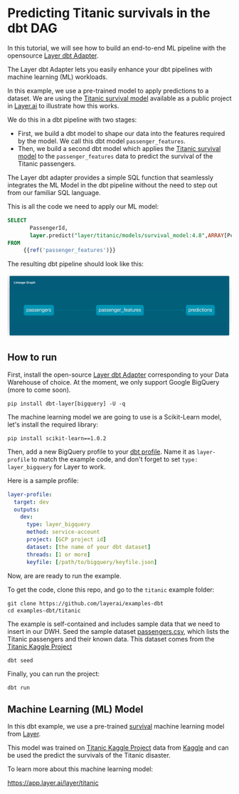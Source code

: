 # Predicting Titanic survivals in the dbt DAG

In this tutorial, we will see how to build an end-to-end ML pipeline with the opensource [Layer dbt Adapter](https://github.com/layerai/dbt-adapters).

The Layer dbt Adapter lets you easily enhance your dbt pipelines with machine learning (ML) workloads.

In this example, we use a pre-trained model to apply predictions to a dataset. We are using the [Titanic survival model](https://app.layer.ai/layer/titanic) available as a public project in [Layer.ai](https://layer.ai/) to illustrate how this works.

We do this in a dbt pipeline with two stages:

- First, we build a dbt model to shape our data into the features required by the model. We call this dbt model `passenger_features`.
- Then, we build a second dbt model which applies the [Titanic survival model](https://app.layer.ai/layer/titanic) to the `passenger_features` data to predict the survival of the Titanic passengers.

The Layer dbt adapter provides a simple SQL function that seamlessly integrates the ML Model in the dbt pipeline without the need to step out from our familiar SQL language.

This is all the code we need to apply our ML model:

```sql
SELECT
       PassengerId,
       layer.predict("layer/titanic/models/survival_model:4.8",ARRAY[Pclass, Sex, Age, SibSp, Parch, Fare])
FROM
     {{ref('passenger_features')}}
```

The resulting dbt pipeline should look like this:

![Layer Titanic Survivals dbt Dag](assets/layer_dbt_dag.png)

## How to run

First, install the open-source [Layer dbt Adapter](https://github.com/layerai/dbt-adapters) corresponding to your Data Warehouse of choice.
At the moment, we only support Google BigQuery (more to come soon).

```shell
pip install dbt-layer[bigquery] -U -q
```

The machine learning model we are going to use is a Scikit-Learn model, let's install the required library:

```shell
pip install scikit-learn==1.0.2
```

Then, add a new BigQuery profile to your [dbt profile](https://docs.getdbt.com/dbt-cli/configure-your-profile/).
Name it as `layer-profile` to match the example code, and don't forget to set `type: layer_bigquery` for Layer to work.

Here is a sample profile:

```yaml
layer-profile:
  target: dev
  outputs:
    dev:
      type: layer_bigquery
      method: service-account
      project: [GCP project id]
      dataset: [the name of your dbt dataset]
      threads: [1 or more]
      keyfile: [/path/to/bigquery/keyfile.json]
```

Now, are are ready to run the example.

To get the code, clone this repo, and go to the `titanic` example folder:

```shell
git clone https://github.com/layerai/examples-dbt
cd examples-dbt/titanic
```

The example is self-contained and includes sample data that we need to insert in our DWH.
Seed the sample dataset [passengers.csv](seeds/passengers.csv), which lists the Titanic passengers and their known data.
This dataset comes from the [Titanic Kaggle Project](https://www.kaggle.com/c/titanic)

```shell
dbt seed
```

Finally, you can run the project:

```shell
dbt run
```

## Machine Learning (ML) Model

In this dbt example, we use a pre-trained [survival](https://app.layer.ai/layer/titanic/models/survival_model) machine learning model from [Layer](https://layer.ai/).

This model was trained on [Titanic Kaggle Project](https://www.kaggle.com/c/titanic) data from [Kaggle](https://www.kaggle.com/) and can be used the predict the survivals of the Titanic disaster.

To learn more about this machine learning model:

https://app.layer.ai/layer/titanic
